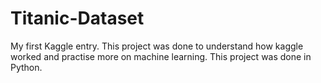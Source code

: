 # Titanic-Dataset
My first Kaggle entry. This project was done to understand how kaggle worked and practise more on machine learning. 
This project was done in Python.
